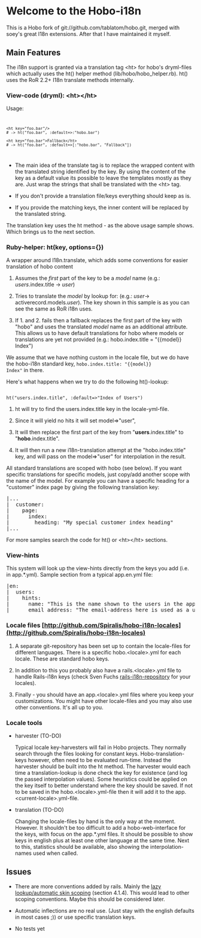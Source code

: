# Welcome to the Hobo-i18n
This is a Hobo fork of git://github.com/tablatom/hobo.git, merged with soey's great I18n extensions. After that I have maintained it myself.


## Main Features
The i18n support is granted via a translation tag &lt;ht&gt; for hobo's dryml-files which actually uses the ht() helper method (lib/hobo/hobo_helper.rb). ht() uses the RoR 2.2+ I18n translate methods internally.


### View-code (dryml): &lt;ht&gt;&lt;/ht&gt;

Usage:
<code>

    <ht key="foo.bar"/> 
    # -> ht("foo.bar", :default=>:"hobo.bar")
    
    <ht key="foo.bar">Fallback</ht> 
    # -> ht("foo.bar", :default=>[:"hobo.bar", "Fallback"])

</code>

 * The main idea of the translate tag is to replace the wrapped content with the translated string identified by the key. By using the content of the key as a default value its possible to leave the templates mostly as they are. Just wrap the strings that shall be translated with the &lt;ht&gt; tag.

 * If you don't provide a translation file/keys everything should keep as is.

 * If you provide the matching keys, the inner content will be replaced by the translated string.

The translation key uses the ht method - as the above usage sample shows. Which brings us to the next section.
 

### Ruby-helper: ht(key, options={})
A wrapper around I18n.translate, which adds some conventions for easier translation of hobo content

 1. Assumes the *first* part of the key to be a *model* name (e.g.: *users*.index.title -> *user*)

 2. Tries to translate the *model* by lookup for: (e.g.: *user*-> activerecord.models.*user*). The key shown in this sample is as you can see the same as RoR i18n uses.

 3. If 1. and 2. fails then a fallback replaces the first part of the key with "hobo" and uses the translated *model* name as an additional attribute. This allows us to have default translations for hobo where models or translations are yet not provided (e.g.: hobo.index.title = "{{model}} Index") 

We assume that we have nothing custom in the locale file, but we do have the hobo-i18n standard key, <code>hobo.index.title: "{{model}} Index"</code> in there.

Here's what happens when we try to do the following ht()-lookup:

<code>
ht("users.index.title", :default=>"Index of Users")
</code>
 
 1. ht will try to find the users.index.title key in the locale-yml-file. 

 2. Since it will yield no hits it will set model=>"user", 

 3. It will then replace the first part of the key from "**users**.index.title" to "**hobo**.index.title".

 4. It will then run a new i18n-translation attempt at the "hobo.index.title" key, and will pass on the model=>"user" for interpolation in the result.

All standard translations are scoped with hobo (see below). If you want specific translations for specific models, just copy/add another scope with the name of the model. For example you can have a specific heading for a "customer" index page by giving the following translation key:
<pre>
|...
|  customer:
|    page:
|      index:
|        heading: "My special customer index heading"
|...
</pre>
For more samples search the code for ht() or &lt;ht&gt;&lt;/ht&gt; sections.


### View-hints
This system will look up the view-hints directly from the keys you add (i.e. in app.*.yml). Sample section from a typical app.en.yml file:
<pre>
|en:
|  users:
|    hints:
|      name: "This is the name shown to the users in the application. It should contain the user's full name."
|      email_address: "The email-address here is used as a user-id as well as a means of communicating with the user via email. Make sure the user has allowed mail from the host of this application." 
</pre>

### Locale files [http://github.com/Spiralis/hobo-i18n-locales](http://github.com/Spiralis/hobo-i18n-locales)

 1. A separate git-repository has been set up to contain the locale-files for different languages. There is a specific hobo.&lt;locale&gt;.yml for each locale. These are standard hobo keys. 

 2. In addition to this you probably also have a rails.&lt;locale&gt;.yml file to handle Rails-i18n keys (check Sven Fuchs [rails-i18n-repository](http://github.com/svenfuchs/rails-i18n/tree/master/rails/locale/) for your locales). 

 3. Finally - you should have an app.&lt;locale&gt;.yml files where you keep your customizations. You might have other locale-files and you may also use other conventions. It's all up to you. 


### Locale tools
  * harvester (TO-DO)

    Typical locale key-harvesters will fail in Hobo projects. They normally search through the files looking for constant keys. Hobo-translation-keys however, often need to be  evaluated run-time. Instead the harvester should be built into the ht method. The harvester would each time a translation-lookup is done check the key for existence (and log the passed interpolation values). Some heuristics could be applied on the key itself to better understand where the key should be saved. If not to be saved in the hobo.&lt;locale&gt;.yml-file then it will add it to the app.&lt;current-locale&gt;.yml-file. 

  * translation (TO-DO)

    Changing the locale-files by hand is the only way at the moment. However. It shouldn't be too difficult to add a hobo-web-interface for the keys, with focus on the app.*.yml files. It should be possible to show keys in english plus at least one other language at the same time. Next to this, statistics should be available, also showing the interpolation-names used when called. 


## Issues

 - There are more conventions added by rails. Mainly the [lazy lookup/automatic skin scoping](http://guides.rubyonrails.org/i18n.html) (section 4.1.4). This would lead to other scoping conventions. Maybe this should be considered later.

 - Automatic inflections are no real use. (Just stay with the english defaults in most cases ;)) or use specific translation keys.

 - No tests yet
